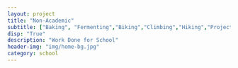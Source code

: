 ```yaml
---
layout: project
title: "Non-Academic"
subtitle: ["Baking", "Fermenting","Biking","Climbing","Hiking","Projects","PersonalRead", "Highlights", "FutureTrips","Sports"]
disp: "True"
description: "Work Done for School"
header-img: "img/home-bg.jpg"
category: school
---
```

